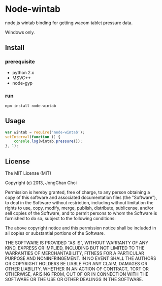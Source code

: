 Node-wintab
===
node.js wintab binding for getting wacom tablet pressure data.

Windows only.

Install
---
### prerequisite

 * python 2.x
 * MSVC++
 * node-gyp

### run
```
npm install node-wintab
```

Usage
---

```js
var wintab = require('node-wintab');
setInterval(function () {
    console.log(wintab.pressure());
}, 1);
```

License
---

The MIT License (MIT)

Copyright (c) 2013, JongChan Choi

Permission is hereby granted, free of charge, to any person obtaining a copy
of this software and associated documentation files (the "Software"), to deal
in the Software without restriction, including without limitation the rights
to use, copy, modify, merge, publish, distribute, sublicense, and/or sell
copies of the Software, and to permit persons to whom the Software is
furnished to do so, subject to the following conditions:

The above copyright notice and this permission notice shall be included in
all copies or substantial portions of the Software.

THE SOFTWARE IS PROVIDED "AS IS", WITHOUT WARRANTY OF ANY KIND, EXPRESS OR
IMPLIED, INCLUDING BUT NOT LIMITED TO THE WARRANTIES OF MERCHANTABILITY,
FITNESS FOR A PARTICULAR PURPOSE AND NONINFRINGEMENT. IN NO EVENT SHALL THE
AUTHORS OR COPYRIGHT HOLDERS BE LIABLE FOR ANY CLAIM, DAMAGES OR OTHER
LIABILITY, WHETHER IN AN ACTION OF CONTRACT, TORT OR OTHERWISE, ARISING FROM,
OUT OF OR IN CONNECTION WITH THE SOFTWARE OR THE USE OR OTHER DEALINGS IN
THE SOFTWARE.
